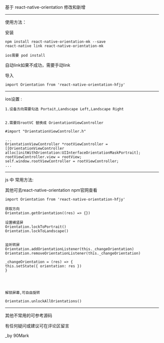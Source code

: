 基于 react-native-orientation 修改和新增

---
使用方法：

安装

    npm install react-native-orientation-mk --save
    react-native link react-native-orientation-mk

    ios需要 pod install

自动link如果不成功，需要手动link

导入

    import Orientation from 'react-native-orientation-hfjy'

---

ios设置 :

    1.设备方向需要勾选 Portait,Landscape Left,Landscape Right


    2.需要将rootVC 替换成 OrientationViewController

    #import "OrientationViewController.h"

    ...
    OrientationViewController *rootViewController = [[OrientationViewController alloc]initWithOrientation:UIInterfaceOrientationMaskPortrait];
    rootViewController.view = rootView;
    self.window.rootViewController = rootViewController;
    ...




---
js 中  常用方法:  

其他可去react-native-orientation npm官网查看

    import Orientation from 'react-native-orientation-hfjy'

    获取方向
    Orientation.getOrientation((res) => {})

    设置横竖屏
    Orientation.lockToPortrait()
    Orientation.lockToLandscape()


    监听转屏
    Orientation.addOrientationListener(this._changeOrientation)
    Orientation.removeOrientationListener(this._changeOrientation)
    
    _changeOrientation = (res) => {
    this.setState({ orientation: res })
    }




    解锁屏幕,可自由旋转

    Orientation.unlockAllOrientations()

---
   其他不常用的可参考源码

   有任何疑问或建议可在评论区留言
    
_by  90Mark